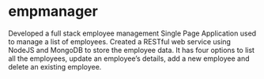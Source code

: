 # empmanager
Developed a full stack employee management Single Page Application used to manage a list of employees.
Created a RESTful web service using NodeJS and MongoDB to store the employee data.
It has four options to list all the employees, update an employee’s details, add a new employee and delete an existing
employee.
